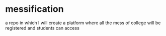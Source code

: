 # messification
a repo in which I will create a platform where all the mess of college will be registered and students can access
